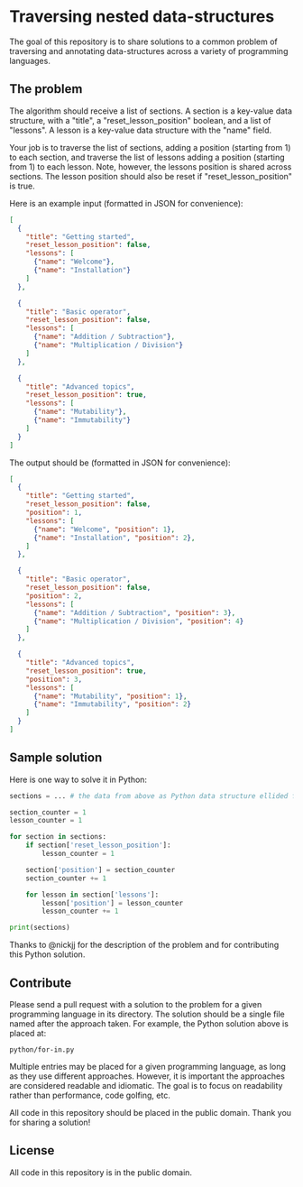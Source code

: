 # Traversing nested data-structures

The goal of this repository is to share solutions to a common problem of traversing and annotating data-structures across a variety of programming languages.

## The problem

The algorithm should receive a list of sections. A section is a key-value data structure, with a "title", a "reset_lesson_position" boolean, and a list of "lessons". A lesson is a key-value data structure with the "name" field.

Your job is to traverse the list of sections, adding a position (starting from 1) to each section, and traverse the list of lessons adding a position (starting from 1) to each lesson. Note, however, the lessons position is shared across sections. The lesson position should also be reset if "reset_lesson_position" is true.

Here is an example input (formatted in JSON for convenience):

```json
[
  {
    "title": "Getting started",
    "reset_lesson_position": false,
    "lessons": [
      {"name": "Welcome"},
      {"name": "Installation"}
    ]
  },

  {
    "title": "Basic operator",
    "reset_lesson_position": false,
    "lessons": [
      {"name": "Addition / Subtraction"},
      {"name": "Multiplication / Division"}
    ]
  },

  {
    "title": "Advanced topics",
    "reset_lesson_position": true,
    "lessons": [
      {"name": "Mutability"},
      {"name": "Immutability"}
    ]
  }
]
```

The output should be (formatted in JSON for convenience):

```json
[
  {
    "title": "Getting started",
    "reset_lesson_position": false,
    "position": 1,
    "lessons": [
      {"name": "Welcome", "position": 1},
      {"name": "Installation", "position": 2},
    ]
  },

  {
    "title": "Basic operator",
    "reset_lesson_position": false,
    "position": 2,
    "lessons": [
      {"name": "Addition / Subtraction", "position": 3},
      {"name": "Multiplication / Division", "position": 4}
    ]
  },

  {
    "title": "Advanced topics",
    "reset_lesson_position": true,
    "position": 3,
    "lessons": [
      {"name": "Mutability", "position": 1},
      {"name": "Immutability", "position": 2}
    ]
  }
]
```

## Sample solution

Here is one way to solve it in Python:

```python
sections = ... # the data from above as Python data structure ellided for convenience

section_counter = 1
lesson_counter = 1

for section in sections:
    if section['reset_lesson_position']:
        lesson_counter = 1

    section['position'] = section_counter
    section_counter += 1

    for lesson in section['lessons']:
        lesson['position'] = lesson_counter
        lesson_counter += 1

print(sections)
```

Thanks to @nickjj for the description of the problem and for contributing this Python solution.

## Contribute

Please send a pull request with a solution to the problem for a given programming language in its directory. The solution should be a single file named after the approach taken. For example, the Python solution above is placed at:

    python/for-in.py

Multiple entries may be placed for a given programming language, as long as they use different approaches. However, it is important the approaches are considered readable and idiomatic. The goal is to focus on readability rather than performance, code golfing, etc.

All code in this repository should be placed in the public domain. Thank you for sharing a solution!

## License

All code in this repository is in the public domain.
